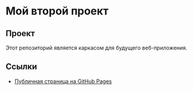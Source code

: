 # Мой второй проект

## Проект
Этот репозиторий  является каркасом для будущего веб-приложения.


## Ссылки

- [Публичная страница на GitHub Pages](https://mikle-kekich.github.io/Project1/index.html)
